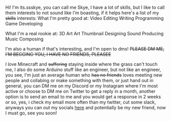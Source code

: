 Hi! I'm its.ssskye, you can call me Skye, I have a lot of skills, but I like to call them interests to not sound like I'm boasting, if it helps here's a list of my ~~skills~~ interests:
What I'm pretty good at:
Video Editing
Writing
Programming
Game Developing

What I'm a real rookie at:
3D Art
Art
Thumbnail Designing
Sound Producing
Music Composing

I'm also a human if that's interesting, and I'm open to dms!
~~PLEASE DM ME, I'M BEGGING YOU, I HAVE NO FRIENDS, PLEASEE~~

I love Minecraft and ~~suffering~~ staying inside where the grass can't touch me, I also do some Arduino stuff like an engineer, but not like an engineer, you see, I'm just an average human who ~~has no friends~~ loves meeting new people and collabing or make something with them, or just hand out in general, you can DM me on my Discord or my Instagram where I'm most active or choose to DM me on Twitter to get a reply in a month, another option is to send an email to me and you would get a response in 2 weeks or so, yes, i check my email more often than my twitter, cut some slack, anyways you can out my socials [here](https://itsssskye.carrd.co) and potentially be my new friend, now I must go, see you soon!

